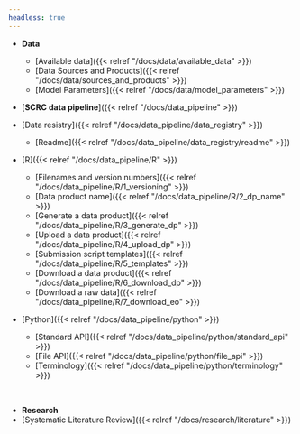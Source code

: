```yaml
---
headless: true
---
```


- **Data**
  - [Available data]({{< relref "/docs/data/available_data" >}})
  - [Data Sources and Products]({{< relref "/docs/data/sources_and_products" >}})
  - [Model Parameters]({{< relref "/docs/data/model_parameters" >}})

- [**SCRC data pipeline**]({{< relref "/docs/data_pipeline" >}})
- [Data resistry]({{< relref "/docs/data_pipeline/data_registry" >}})
  - [Readme]({{< relref "/docs/data_pipeline/data_registry/readme" >}})
- [R]({{< relref "/docs/data_pipeline/R" >}})
  - [Filenames and version numbers]({{< relref "/docs/data_pipeline/R/1_versioning" >}})
  - [Data product name]({{< relref "/docs/data_pipeline/R/2_dp_name" >}})
  - [Generate a data product]({{< relref "/docs/data_pipeline/R/3_generate_dp" >}})
  - [Upload a data product]({{< relref "/docs/data_pipeline/R/4_upload_dp" >}})
  - [Submission script templates]({{< relref "/docs/data_pipeline/R/5_templates" >}})
  - [Download a data product]({{< relref "/docs/data_pipeline/R/6_download_dp" >}})
  - [Download a raw data]({{< relref "/docs/data_pipeline/R/7_download_eo" >}})
- [Python]({{< relref "/docs/data_pipeline/python" >}})
  - [Standard API]({{< relref "/docs/data_pipeline/python/standard_api" >}})
  - [File API]({{< relref "/docs/data_pipeline/python/file_api" >}})
  - [Terminology]({{< relref "/docs/data_pipeline/python/terminology" >}})
<br />

- **Research**
- [Systematic Literature Review]({{< relref "/docs/research/literature" >}})
<br />
